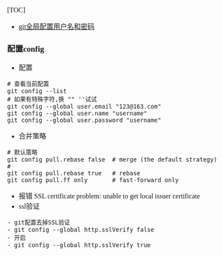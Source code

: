 <font face="Simsun" size=3>

[TOC]
- [git全局配置用户名和密码](https://blog.csdn.net/weixin_36238982/article/details/113025096)

### 配置config

- 配置
~~~
# 查看当前配置
git config --list
# 如果有特殊字符,换 "" ''试试
git config --global user.email "123@163.com"
git config --global user.name "username"
git config --global user.password "username"
~~~
- 合并策略
~~~
# 默认策略
git config pull.rebase false  # merge (the default strategy)
# 
git config pull.rebase true   # rebase
git config pull.ff only       # fast-forward only
~~~
- 报错 SSL certificate problem: unable to get local issuer certificate
- ssl验证
~~~
- git配置去掉SSL验证
- git config --global http.sslVerify false
- 开启
- git config --global http.sslVerify true
~~~
</font>